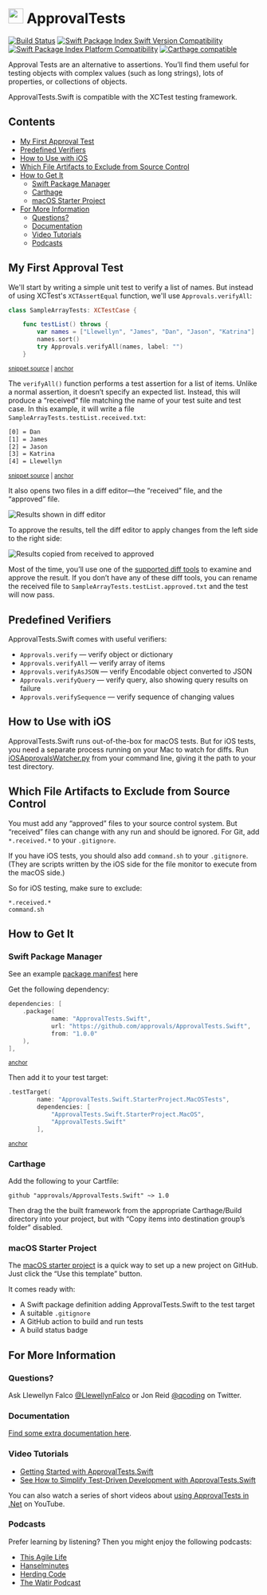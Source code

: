 # <img src="https://avatars3.githubusercontent.com/u/36907" height="30px"> ApprovalTests

[![Build Status](https://github.com/approvals/ApprovalTests.Swift/actions/workflows/build.yml/badge.svg)](https://github.com/approvals/ApprovalTests.Swift/actions/workflows/build.yml)
[![Swift Package Index Swift Version Compatibility](https://img.shields.io/endpoint?url=https%3A%2F%2Fswiftpackageindex.com%2Fapi%2Fpackages%2Fapprovals%2FApprovalTests.Swift%2Fbadge%3Ftype%3Dswift-versions)](https://swiftpackageindex.com/approvals/ApprovalTests.Swift)
[![Swift Package Index Platform Compatibility](https://img.shields.io/endpoint?url=https%3A%2F%2Fswiftpackageindex.com%2Fapi%2Fpackages%2Fapprovals%2FApprovalTests.Swift%2Fbadge%3Ftype%3Dplatforms)](https://swiftpackageindex.com/approvals/ApprovalTests.Swift)
[![Carthage compatible](https://img.shields.io/badge/Carthage-compatible-4BC51D.svg?style=flat)](https://github.com/Carthage/Carthage)

Approval Tests are an alternative to assertions. You’ll find them useful for testing objects with complex values (such as long strings), lots of properties, or collections of objects.

ApprovalTests.Swift is compatible with the XCTest testing framework.

<!-- toc -->
## Contents

  * [My First Approval Test](#my-first-approval-test)
  * [Predefined Verifiers](#predefined-verifiers)
  * [How to Use with iOS](#how-to-use-with-ios)
  * [Which File Artifacts to Exclude from Source Control](#which-file-artifacts-to-exclude-from-source-control)
  * [How to Get It](#how-to-get-it)
    * [Swift Package Manager](#swift-package-manager)
    * [Carthage](#carthage)
    * [macOS Starter Project](#macos-starter-project)
  * [For More Information](#for-more-information)
    * [Questions?](#questions)
    * [Documentation](#documentation)
    * [Video Tutorials](#video-tutorials)
    * [Podcasts](#podcasts)<!-- endToc -->


## My First Approval Test

We'll start by writing a simple unit test to verify a list of names. But instead of using XCTest's `XCTAssertEqual` function, we'll use `Approvals.verifyAll`:

<!-- snippet: sample_test -->
<a id='snippet-sample_test'></a>
```swift
class SampleArrayTests: XCTestCase {

    func testList() throws {
        var names = ["Llewellyn", "James", "Dan", "Jason", "Katrina"]
        names.sort()
        try Approvals.verifyAll(names, label: "")
    }
```
<sup><a href='/ApprovalTests_SwiftTests/Demo/SampleArrayTests.swift#L8-L16' title='Snippet source file'>snippet source</a> | <a href='#snippet-sample_test' title='Start of snippet'>anchor</a></sup>
<!-- endSnippet -->

The `verifyAll()` function performs a test assertion for a list of items. Unlike a normal assertion, it doesn’t specify an expected list. Instead, this will produce a “received” file matching the name of your test suite and test case. In this example, it will write a file `SampleArrayTests.testList.received.txt`:

<!-- snippet: SampleArrayTests.testList.approved.txt -->
<a id='snippet-SampleArrayTests.testList.approved.txt'></a>
```txt
[0] = Dan
[1] = James
[2] = Jason
[3] = Katrina
[4] = Llewellyn
```
<sup><a href='/ApprovalTests_SwiftTests/Demo/SampleArrayTests.testList.approved.txt#L1-L5' title='Snippet source file'>snippet source</a> | <a href='#snippet-SampleArrayTests.testList.approved.txt' title='Start of snippet'>anchor</a></sup>
<!-- endSnippet -->

It also opens two files in a diff editor—the “received” file, and the “approved” file.

![Results shown in diff editor](FirstTestResult.png)

To approve the results, tell the diff editor to apply changes from the left side to the right side:

![Results copied from received to approved](FirstTestApproved.png)

Most of the time, you’ll use one of the [supported diff tools](docs/reference/reporters.md#supported-diff-tools) to examine and approve the result. If you don’t have any of these diff tools, you can rename the received file to `SampleArrayTests.testList.approved.txt` and the test will now pass.


## Predefined Verifiers

ApprovalTests.Swift comes with useful verifiers:

- `Approvals.verify` — verify object or dictionary
- `Approvals.verifyAll` — verify array of items
- `Approvals.verifyAsJSON` — verify Encodable object converted to JSON
- `Approvals.verifyQuery` — verify query, also showing query results on failure
- `Approvals.verifySequence` — verify sequence of changing values


## How to Use with iOS

ApprovalTests.Swift runs out-of-the-box for macOS tests. But for iOS tests, you need a separate process running on your Mac to watch for diffs. Run [iOSApprovalsWatcher.py](https://github.com/approvals/ApprovalTests.Swift/blob/master/iOSApprovalsWatcher.py) from your command line, giving it the path to your test directory.


## Which File Artifacts to Exclude from Source Control

You must add any “approved” files to your source control system. But “received” files can change with any run and should be ignored. For Git, add `*.received.*` to your `.gitignore`.

If you have iOS tests, you should also add `command.sh` to your `.gitignore`. (They are scripts written by the iOS side for the file monitor to execute from the macOS side.)

So for iOS testing, make sure to exclude:

```
*.received.*
command.sh
```


## How to Get It

### Swift Package Manager

See an example [package manifest](https://github.com/approvals/ApprovalTests.Swift.StarterProject.MacOs/blob/main/Package.swift#L17-L22) here

Get the following dependency:

<!-- snippet: package_include_approvals -->
<a id='snippet-package_include_approvals'></a>
```swift
dependencies: [
    .package(
            name: "ApprovalTests.Swift",
            url: "https://github.com/approvals/ApprovalTests.Swift",
            from: "1.0.0"
    ),
],
```
<sup><a href='#snippet-package_include_approvals' title='Start of snippet'>anchor</a></sup>
<!-- endSnippet -->

Then add it to your test target:

<!-- snippet: package_add_test_target -->
<a id='snippet-package_add_test_target'></a>
```swift
.testTarget(
        name: "ApprovalTests.Swift.StarterProject.MacOSTests",
        dependencies: [
            "ApprovalTests.Swift.StarterProject.MacOS",
            "ApprovalTests.Swift"
        ],
```
<sup><a href='#snippet-package_add_test_target' title='Start of snippet'>anchor</a></sup>
<!-- endSnippet -->

### Carthage

Add the following to your Cartfile:

    github "approvals/ApprovalTests.Swift" ~> 1.0

Then drag the the built framework from the appropriate Carthage/Build directory into your project,
but with “Copy items into destination group’s folder” disabled.

### macOS Starter Project

The [macOS starter project](https://github.com/approvals/ApprovalTests.Swift.StarterProject.MacOs) is a quick way to set up a new project on GitHub. Just click the “Use this template” button.

It comes ready with:

- A Swift package definition adding ApprovalTests.Swift to the test target
- A suitable `.gitignore`
- A GitHub action to build and run tests
- A build status badge

## For More Information

### Questions?

Ask Llewellyn Falco [@LlewellynFalco](https://twitter.com/llewellynfalco) or Jon Reid [@qcoding](https://twitter.com/qcoding) on Twitter.

### Documentation

[Find some extra documentation here](./docs/README.md).

### Video Tutorials

- [Getting Started with ApprovalTests.Swift](https://qualitycoding.org/approvaltests-swift-getting-started/)
- [See How to Simplify Test-Driven Development with ApprovalTests.Swift](https://qualitycoding.org/simplify-tdd-approvaltests-swift/)

You can also watch a series of short videos about [using ApprovalTests in .Net](http://www.youtube.com/playlist?list=PL0C32F89E8BBB5368) on YouTube.

### Podcasts

Prefer learning by listening? Then you might enjoy the following podcasts:

- [This Agile Life](http://www.thisagilelife.com/46/)
- [Hanselminutes](http://www.hanselminutes.com/360/approval-tests-with-llewellyn-falco)
- [Herding Code](http://www.developerfusion.com/media/122649/herding-code-117-llewellyn-falcon-on-approval-tests/)
- [The Watir Podcast](http://watirpodcast.com/podcast-53/)
